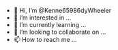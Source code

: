- 👋 Hi, I’m @Kenne65986dyWheeler
- 👀 I’m interested in ...
- 🌱 I’m currently learning ...
- 💞️ I’m looking to collaborate on ...
- 📫 How to reach me ...

<!---
Kenne65986dyWheeler/Kenne65986dyWheeler is a ✨ special ✨ repository because its `README.md` (this file) appears on your GitHub profile.
You can click the Preview link to take a look at your changes.
--->
